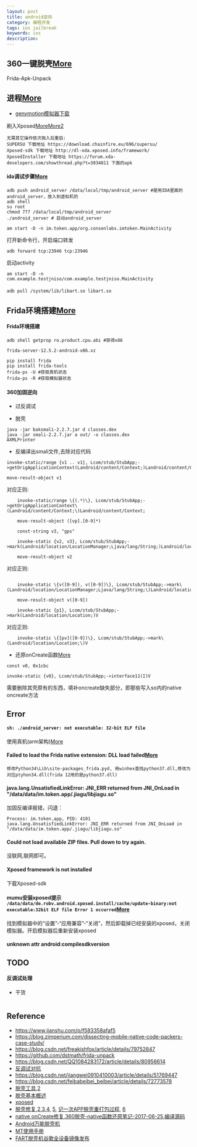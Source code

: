 ```yaml
---
layout: post
title: android逆向
category: 编程开发
tags: ios jailbreak
keywords: ios
description: 
---
```


## 360一键脱壳[More](https://bbs.pediy.com/thread-251924.htm)

Frida-Apk-Unpack

## 进程[More](https://blog.51cto.com/xuguohongai/2380617)

* [genymotion模拟器下载](http://www.genymotion.net/)

刷入Xposed[More](https://blog.51cto.com/xuguohongai/2380617)[More2](http://www.jzhung.com/?p=626)

```
无需其它操作依次拖入后重启:
SUPERSU 下载地址 https://download.chainfire.eu/696/supersu/
Xposed-sdk 下载地址 http://dl-xda.xposed.info/framework/
XposedInstaller 下载地址 https://forum.xda-developers.com/showthread.php?t=3034811 下面的apk
```

#### ida调试步骤[More](https://www.jianshu.com/p/d2d28920940c)


```
adb push android_server /data/local/tmp/android_server #是用IDA里面的android_server，放入到虚拟机的
adb shell
su root
chmod 777 /data/local/tmp/android_server
./android_server # 启动android_server

am start -D -n im.token.app/org.consenlabs.imtoken.MainActivity
```

打开新命令行，开启端口转发

```
adb forward tcp:23946 tcp:23946
```

启动activity

```
am start -D -n com.example.testjniso/com.example.testjniso.MainActivity
```

#### 

```
adb pull /system/lib/libart.so libart.so
```


## 

## Frida环境搭建[More](https://www.jianshu.com/p/646032f34d57)

#### Frida环境搭建

```
adb shell getprop ro.product.cpu.abi #获得x86

frida-server-12.5.2-android-x86.xz

pip install frida
pip install frida-tools
frida-ps -U #获取真机状态
frida-ps -R #获取模拟器状态
```

#### 360加固逆向

* 过反调试

* 脱壳

```
java -jar baksmali-2.2.7.jar d classes.dex
java -jar smali-2.2.7.jar a out/ -o classes.dex
AXMLPrinter
```

* 反编译出smali文件,去除对应代码

```
invoke-static/range {v1 .. v1}, Lcom/stub/StubApp;->getOrigApplicationContext(Landroid/content/Context;)Landroid/content/Context;

move-result-object v1
```

对应正则:

```
    invoke-static/range \{(.*)\}, Lcom/stub/StubApp;->getOrigApplicationContext\(Landroid/content/Context;\)Landroid/content/Context;

    move-result-object ([vp].[0-9]*)
```


```
    const-string v3, "gps"

    invoke-static {v2, v3}, Lcom/stub/StubApp;->mark(Landroid/location/LocationManager;Ljava/lang/String;)Landroid/location/Location;

    move-result-object v2
```

对应正则:

```

    invoke-static \{v([0-9]), v([0-9])\}, Lcom/stub/StubApp;->mark\(Landroid/location/LocationManager;Ljava/lang/String;\)Landroid/location/Location;

    move-result-object v([0-9])
```


```
    invoke-static {p1}, Lcom/stub/StubApp;->mark(Landroid/location/Location;)V
```

对应正则:

```
    invoke-static \{[pv]([0-9])\}, Lcom/stub/StubApp;->mark\(Landroid/location/Location;\)V
```



* 还原onCreate函数[More](https://bbs.pediy.com/thread-223223.htm)


```
const v0, 0x1cbc

invoke-static {v0}, Lcom/stub/StubApp;->interface11(I)V
```

需要删除其壳原有的东西，填补oncreate缺失部分，即那些写入so内的native oncreate方法

## Error

#### `sh: ./android_server: not executable: 32-bit ELF file`

使用真机(arm架构)[More](https://www.bbsmax.com/A/GBJrMR9Wz0/)

#### Failed to load the Frida native extension: DLL load failed[More](https://github.com/frida/frida/issues/231)

```
修改Python34\Lib\site-packages_frida.pyd, 用winhex查找python37.dll,修改为对应ptyhon34.dll(frida 12用的是python37.dll)
```

#### java.lang.UnsatisfiedLinkError: JNI_ERR returned from JNI_OnLoad in "/data/data/im.token.app/.jiagu/libjiagu.so"

加固反编译报错，闪退：
```
Process: im.token.app, PID: 4101
java.lang.UnsatisfiedLinkError: JNI_ERR returned from JNI_OnLoad in "/data/data/im.token.app/.jiagu/libjiagu.so"
```


#### Could not load available ZIP files. Pull down to try again.

没联网,联网即可。

#### Xposed framework is not installed

下载Xposed-sdk

#### mumu安装xposed提示 `/data/data/de.robv.android.xposed.install/cache/update-binary:not executable:32bit ELF file Error 1 occurred`[More](https://blog.csdn.net/c910511/article/details/87545686)

找到模拟器中的“设置”-“应用兼容”-“关闭”，然后卸载掉已经安装的xposed，关闭模拟器。开启模拟器后重新安装xposed

#### unknown attr android:compilesdkversion

## TODO

#### 反调试处理

* 干货

```
```

## Reference

* <https://www.jianshu.com/p/f583358afaf5>
* <https://blog.zimperium.com/dissecting-mobile-native-code-packers-case-study/>
* <https://blog.csdn.net/freakishfox/article/details/79752847>
* <https://github.com/dstmath/frida-unpack>
* <https://blog.csdn.net/QQ1084283172/article/details/80956614>
* [反调试对抗](https://www.52pojie.cn/thread-709669-1-1.html)
* <https://blog.csdn.net/jiangwei0910410003/article/details/51769447>
* <https://blog.csdn.net/feibabeibei_beibei/article/details/72773578>
* [脱壳工具](https://github.com/WrBug/dumpDex),[2](https://github.com/marstau/frida-unpack)
* [脱壳基本概述](https://crifan.github.io/android_app_security_crack/website/android_crack_tool/app_to_dex/dumpdex.html)
* [xposed](http://dl-xda.xposed.info/framework/sdk24/arm64/)
* [脱壳修复](https://zhuanlan.zhihu.com/p/102999256),[2](http://www.iyuji.cn/iyuji/s/RE84ZDJ3R0xJUDFjV0lnVTB1ZXdCdz09/1569675751360321),[3](https://www.52pojie.cn/thread-330022-1-1.html),[4](https://bbs.pediy.com/thread-258510.htm), [5](https://bbs.leyuz.net/t/109001), [记一次APP脱壳重打包过程](https://bbs.pediy.com/thread-220151.htm), [6](https://zhuanlan.zhihu.com/p/86900448)
* [native onCreate修复](https://www.52pojie.cn/thread-679354-1-1.html),[360脱壳-native函数还原笔记-2017-06-25](https://www.52pojie.cn/thread-619391-1-1.html),[编译源码](https://bbs.pediy.com/thread-249684.htm)
* [Android万能脱壳机](https://bbs.pediy.com/thread-252284.htm)
* [MT使用手册](https://www.bookstack.cn/read/mt-manual/d75c54ee6e0f9555.md)
* [FART脱壳机谷歌全设备镜像发布](https://www.52pojie.cn/thread-1135060-1-1.html)
